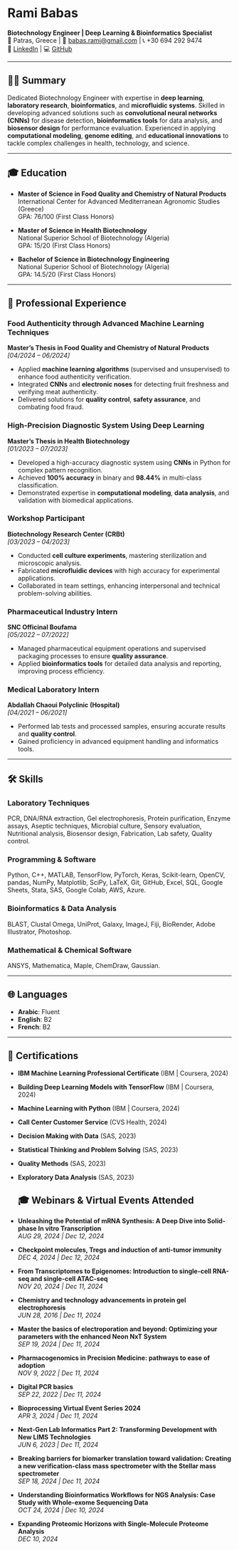 # Rami Babas  
**Biotechnology Engineer | Deep Learning & Bioinformatics Specialist**  
📍 Patras, Greece | 📧 babas.rami@gmail.com | 📞 +30 694 292 9474  
🔗 [LinkedIn](https://linkedin.com/in/ramibabas) | 💻 [GitHub](https://github.com/yourusername)  

---

## 👨‍🔬 Summary  
Dedicated Biotechnology Engineer with expertise in **deep learning**, **laboratory research**, **bioinformatics**, and **microfluidic systems**. Skilled in developing advanced solutions such as **convolutional neural networks (CNNs)** for disease detection, **bioinformatics tools** for data analysis, and **biosensor design** for performance evaluation. Experienced in applying **computational modeling**, **genome editing**, and **educational innovations** to tackle complex challenges in health, technology, and science.  

---

## 🎓 Education  
- **Master of Science in Food Quality and Chemistry of Natural Products**  
  International Center for Advanced Mediterranean Agronomic Studies (Greece)  
  GPA: 76/100 (First Class Honors)  

- **Master of Science in Health Biotechnology**  
  National Superior School of Biotechnology (Algeria)  
  GPA: 15/20 (First Class Honors)  

- **Bachelor of Science in Biotechnology Engineering**  
  National Superior School of Biotechnology (Algeria)  
  GPA: 14.5/20 (First Class Honors)  

---

## 💼 Professional Experience  

### **Food Authenticity through Advanced Machine Learning Techniques**  
**Master’s Thesis in Food Quality and Chemistry of Natural Products**  
*[04/2024 – 06/2024]*  
- Applied **machine learning algorithms** (supervised and unsupervised) to enhance food authenticity verification.  
- Integrated **CNNs** and **electronic noses** for detecting fruit freshness and verifying meat authenticity.  
- Delivered solutions for **quality control**, **safety assurance**, and combating food fraud.  

### **High-Precision Diagnostic System Using Deep Learning**  
**Master’s Thesis in Health Biotechnology**  
*[01/2023 – 07/2023]*  
- Developed a high-accuracy diagnostic system using **CNNs** in Python for complex pattern recognition.  
- Achieved **100% accuracy** in binary and **98.44%** in multi-class classification.  
- Demonstrated expertise in **computational modeling**, **data analysis**, and validation with biomedical applications.  

### **Workshop Participant**  
**Biotechnology Research Center (CRBt)**  
*[03/2023 – 04/2023]*  
- Conducted **cell culture experiments**, mastering sterilization and microscopic analysis.  
- Fabricated **microfluidic devices** with high accuracy for experimental applications.  
- Collaborated in team settings, enhancing interpersonal and technical problem-solving abilities.  

### **Pharmaceutical Industry Intern**  
**SNC Officinal Boufama**  
*[05/2022 – 07/2022]*  
- Managed pharmaceutical equipment operations and supervised packaging processes to ensure **quality assurance**.  
- Applied **bioinformatics tools** for detailed data analysis and reporting, improving process efficiency.  

### **Medical Laboratory Intern**  
**Abdallah Chaoui Polyclinic (Hospital)**  
*[04/2021 – 06/2021]*  
- Performed lab tests and processed samples, ensuring accurate results and **quality control**.  
- Gained proficiency in advanced equipment handling and informatics tools.  

---

## 🛠️ Skills  

### **Laboratory Techniques**  
PCR, DNA/RNA extraction, Gel electrophoresis, Protein purification, Enzyme assays, Aseptic techniques, Microbial culture, Sensory evaluation, Nutritional analysis, Biosensor design, Fabrication, Lab safety, Quality control.  

### **Programming & Software**  
Python, C++, MATLAB, TensorFlow, PyTorch, Keras, Scikit-learn, OpenCV, pandas, NumPy, Matplotlib, SciPy, LaTeX, Git, GitHub, Excel, SQL, Google Sheets, Stata, SAS, Google Colab, AWS, Azure.  

### **Bioinformatics & Data Analysis**  
BLAST, Clustal Omega, UniProt, Galaxy, ImageJ, Fiji, BioRender, Adobe Illustrator, Photoshop.  

### **Mathematical & Chemical Software**  
ANSYS, Mathematica, Maple, ChemDraw, Gaussian.  

---

## 🌐 Languages  
- **Arabic**: Fluent  
- **English**: B2  
- **French**: B2  

---

## 📜 Certifications  
- **IBM Machine Learning Professional Certificate** (IBM | Coursera, 2024)  
- **Building Deep Learning Models with TensorFlow** (IBM | Coursera, 2024)  
- **Machine Learning with Python** (IBM | Coursera, 2024)  
- **Call Center Customer Service** (CVS Health, 2024)  
- **Decision Making with Data** (SAS, 2023)  
- **Statistical Thinking and Problem Solving** (SAS, 2023)  
- **Quality Methods** (SAS, 2023)  
- **Exploratory Data Analysis** (SAS, 2023)

  ## 🎓 Webinars & Virtual Events Attended  

- **Unleashing the Potential of mRNA Synthesis: A Deep Dive into Solid-phase In vitro Transcription**  
  *AUG 29, 2024 | Dec 12, 2024*  

- **Checkpoint molecules, Tregs and induction of anti-tumor immunity**  
  *DEC 4, 2024 | Dec 12, 2024*  

- **From Transcriptomes to Epigenomes: Introduction to single-cell RNA-seq and single-cell ATAC-seq**  
  *NOV 20, 2024 | Dec 11, 2024*  

- **Chemistry and technology advancements in protein gel electrophoresis**  
  *JUN 28, 2016 | Dec 11, 2024*  

- **Master the basics of electroporation and beyond: Optimizing your parameters with the enhanced Neon NxT System**  
  *SEP 19, 2024 | Dec 11, 2024*  

- **Pharmacogenomics in Precision Medicine: pathways to ease of adoption**  
  *NOV 9, 2022 | Dec 11, 2024*  

- **Digital PCR basics**  
  *SEP 22, 2022 | Dec 11, 2024*  

- **Bioprocessing Virtual Event Series 2024**  
  *APR 3, 2024 | Dec 11, 2024*  

- **Next-Gen Lab Informatics Part 2: Transforming Development with New LIMS Technologies**  
  *JUN 6, 2023 | Dec 11, 2024*  

- **Breaking barriers for biomarker translation toward validation: Creating a new verification-class mass spectrometer with the Stellar mass spectrometer**  
  *SEP 18, 2024 | Dec 11, 2024*  

- **Understanding Bioinformatics Workflows for NGS Analysis: Case Study with Whole-exome Sequencing Data**  
  *OCT 24, 2024 | Dec 10, 2024*  

- **Expanding Proteomic Horizons with Single-Molecule Proteome Analysis**  
  *DEC 10, 2024*  
